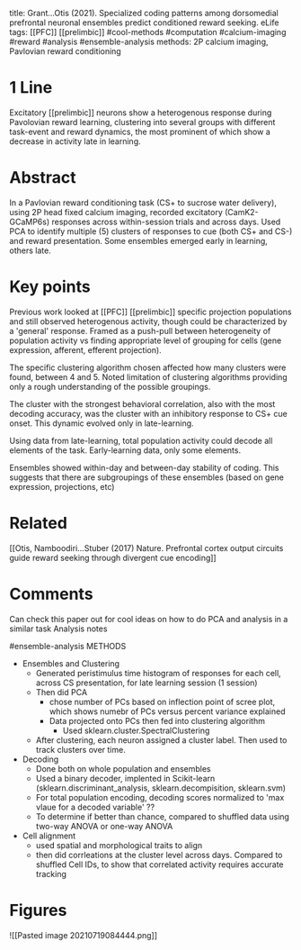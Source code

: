 title: Grant...Otis (2021). Specialized coding patterns among dorsomedial prefrontal neuronal ensembles predict conditioned reward seeking. eLife
tags: [[PFC]] [[prelimbic]] #cool-methods #computation #calcium-imaging #reward #analysis #ensemble-analysis 
methods: 2P calcium imaging, Pavlovian reward conditioning

# 1 Line
Excitatory [[prelimbic]] neurons show a heterogenous response during Pavolovian reward learning, clustering into several groups with different task-event and reward dynamics, the most prominent of which show a decrease in activity late in learning.

# Abstract
In a Pavlovian reward conditioning task (CS+ to sucrose water delivery), using 2P head fixed calcium imaging, recorded excitatory (CamK2-GCaMP6s) responses across within-session trials and across days. Used PCA to identify multiple (5) clusters of responses to cue (both CS+ and CS-) and reward presentation. Some ensembles emerged early in learning, others late. 

# Key points
Previous work looked at [[PFC]] [[prelimbic]] specific projection populations and still observed heterogenous activity, though could be characterized by a 'general' response. Framed as a push-pull between heterogeneity of population activity vs finding appropriate level of grouping for cells (gene expression, afferent, efferent projection). 

The specific clustering algorithm chosen affected how many clusters were found, between 4 and 5. Noted limitation of clustering algorithms providing only a rough understanding of the possible groupings.

The cluster with the strongest behavioral correlation, also with the most decoding accuracy, was the cluster with an inhibitory response to CS+ cue onset. This dynamic evolved only in late-learning.

Using data from late-learning, total population activity could decode all elements of the task. Early-learning data, only some elements. 

Ensembles showed within-day and between-day stability of coding. This suggests that there are subgroupings of these ensembles (based on gene expression, projections, etc)

# Related
[[Otis, Namboodiri...Stuber (2017) Nature. Prefrontal cortex output circuits guide reward seeking through divergent cue encoding]]


# Comments
Can check this paper out for cool ideas on how to do PCA and analysis in a similar task
Analysis notes

#ensemble-analysis  METHODS
- Ensembles and Clustering
	- Generated peristimulus time histogram of responses for each cell, across CS presentation, for late learning session (1 session)
	- Then did PCA
		- chose number of PCs based on inflection point of scree plot, which shows numebr of PCs versus percent variance explained
		- Data projected onto PCs then fed into clustering algorithm
			- Used sklearn.cluster.SpectralClustering
	- After clustering, each neuron assigned a cluster label. Then used to track clusters over time. 
- Decoding
	- Done both on whole population and ensembles
	- Used a binary decoder, implented in Scikit-learn (sklearn.discriminant_analysis, sklearn.decompisition, sklearn.svm)
	- For total population encoding, decoding scores normalized to 'max vlaue for a decoded variable' ??
	- To determine if better than chance, compared to shuffled data using two-way ANOVA or one-way ANOVA
- Cell alignment
	- used spatial and morphological traits to align
	- then did corrleations at the cluster level across days. Compared to shuffled Cell IDs, to show that correlated activity requires accurate tracking

# Figures
![[Pasted image 20210719084444.png]]